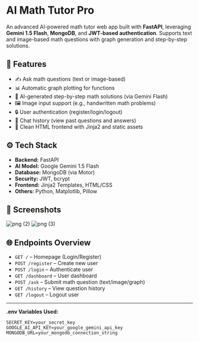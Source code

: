 # AI Math Tutor Pro

An advanced AI-powered math tutor web app built with **FastAPI**, leveraging **Gemini 1.5 Flash**, **MongoDB**, and **JWT-based authentication**. Supports text and image-based math questions with graph generation and step-by-step solutions.

## 🔧 Features

- ✍️ Ask math questions (text or image-based)
- 📊 Automatic graph plotting for functions
- 🤖 AI-generated step-by-step math solutions (via Gemini Flash)
- 🖼️ Image input support (e.g., handwritten math problems)
- 🔒 User authentication (register/login/logout)
- 🧠 Chat history (view past questions and answers)
- 📁 Clean HTML frontend with Jinja2 and static assets

## ⚙️ Tech Stack

- **Backend:** FastAPI
- **AI Model:** Google Gemini 1.5 Flash
- **Database:** MongoDB (via Motor)
- **Security:** JWT, bcrypt
- **Frontend:** Jinja2 Templates, HTML/CSS
- **Others:** Python, Matplotlib, Pillow


## 📸 Screenshots
![png (2)](https://github.com/user-attachments/assets/355cb6c3-b50d-48f9-ba1e-70ffa131751e)
![png (3)](https://github.com/user-attachments/assets/cb1ec043-c534-4c56-b678-af058934788f)

## 🌐 Endpoints Overview

- `GET /` – Homepage (Login/Register)
- `POST /register` – Create new user
- `POST /login` – Authenticate user
- `GET /dashboard` – User dashboard
- `POST /ask` – Submit math question (text/image/graph)
- `GET /history` – View question history
- `GET /logout` – Logout user

---

**.env Variables Used:**

```env
SECRET_KEY=your_secret_key
GOOGLE_AI_API_KEY=your_google_gemini_api_key
MONGODB_URL=your_mongodb_connection_string
